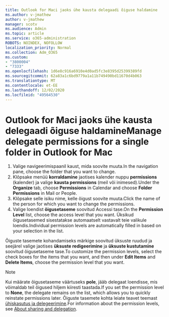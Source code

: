```yaml
---
title: Outlook for Maci jaoks ühe kausta delegaadi õiguse haldamine
ms.author: v-jmathew
author: v-jmathew
manager: scotv
ms.audience: Admin
ms.topic: article
ms.service: o365-administration
ROBOTS: NOINDEX, NOFOLLOW
localization_priority: Normal
ms.collection: Adm_O365
ms.custom:
- "3800004"
- "7333"
ms.openlocfilehash: 1d6e8c916a6910e4d0ad5fc3e8395d25399389fd
ms.sourcegitcommit: 62a83a1c6bd9779a1a11b749490bd11670d4b063
ms.translationtype: MT
ms.contentlocale: et-EE
ms.lasthandoff: 12/02/2020
ms.locfileid: "49564530"
---
```

# <a name="manage-delegate-permissions-for-a-single-folder-in-outlook-for-mac"></a><span data-ttu-id="c7462-102">Outlook for Maci jaoks ühe kausta delegaadi õiguse haldamine</span><span class="sxs-lookup"><span data-stu-id="c7462-102">Manage delegate permissions for a single folder in Outlook for Mac</span></span>

1. <span data-ttu-id="c7462-103">Valige navigeerimispaanil kaust, mida soovite muuta.</span><span class="sxs-lookup"><span data-stu-id="c7462-103">In the navigation pane, choose the folder that you want to change.</span></span>
2. <span data-ttu-id="c7462-104">Klõpsake menüü **korraldamine** jaotises kalender nuppu **permissions** (kalender) ja valige **kausta permissions** (meil või inimesed).</span><span class="sxs-lookup"><span data-stu-id="c7462-104">Under the **Organize** tab, choose **Permissions** in Calendar and choose **Folder Permissions** in Mail or People.</span></span>
3. <span data-ttu-id="c7462-105">Klõpsake selle isiku nime, kelle õigust soovite muuta.</span><span class="sxs-lookup"><span data-stu-id="c7462-105">Click the name of the person for which you want to change the permissions.</span></span>
4. <span data-ttu-id="c7462-106">Valige loendist **õigusetaseme** soovitud Accessi tase.</span><span class="sxs-lookup"><span data-stu-id="c7462-106">On the **Permission Level** list, choose the access level that you want.</span></span> <span data-ttu-id="c7462-107">Üksikud õigusetasemed sisestatakse automaatselt vastavalt teie valikule loendis.</span><span class="sxs-lookup"><span data-stu-id="c7462-107">Individual permission levels are automatically filled in based on your selection in the list.</span></span>

<span data-ttu-id="c7462-108">Õiguste tasemete kohandamiseks märkige soovitud üksuste ruudud ja seejärel valige jaotises **üksuste redigeerimine** ja **üksuste kustutamine** soovitud õigusetaseme tase.</span><span class="sxs-lookup"><span data-stu-id="c7462-108">To customize the permission levels, select the check boxes for the items that you want, and then under **Edit Items** and **Delete Items**, choose the permission level that you want.</span></span>

> [!NOTE]
> <span data-ttu-id="c7462-109">Kui määrate õigusetaseme väärtuseks **pole**, jääb delegaat loendisse, mis võimaldab teil õigused hiljem kiiresti taastada.</span><span class="sxs-lookup"><span data-stu-id="c7462-109">If you set the permission level to **None**, the delegate remains on the list, which allows you to quickly reinstate permissions later.</span></span> <span data-ttu-id="c7462-110">Õiguste tasemete kohta leiate teavet teemast [ühiskasutus ja delegeerimine](https://support.microsoft.com/office/options-for-sharing-and-delegating-folders-in-outlook-for-mac-480d8054-68ce-4150-ba1e-b9b7f2fc4ce5).</span><span class="sxs-lookup"><span data-stu-id="c7462-110">For information about the permission levels, see [About sharing and delegation](https://support.microsoft.com/office/options-for-sharing-and-delegating-folders-in-outlook-for-mac-480d8054-68ce-4150-ba1e-b9b7f2fc4ce5).</span></span>
